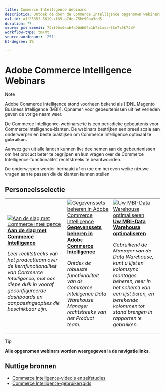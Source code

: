 ```yaml
---
title: Commerce Intelligence Webinars
description: Ontdek de door de Commerce Intelligence opgenomen webinars, die een breed scala aan onderwerpen en beste praktijken bestrijken om Commerce Intelligence optimaal te gebruiken.
exl-id: a1f2585f-5619-4f69-a7dc-75bc90aa3cd5
duration: 77
source-git-commit: 78cb08c0aabfa98db97e1b7c1cee466e7c3578df
workflow-type: tm+mt
source-wordcount: '251'
ht-degree: 1%

---
```


# Adobe Commerce Intelligence Webinars

>[!NOTE]
>
>Adobe Commerce Intelligence stond voorheen bekend als [!DNL Magento Business Intelligence (MBI)]. Opnamen voor gebeurtenissen uit het verleden geven de vorige naam weer.

De Commerce Intelligence-webinarserie is een periodieke gebeurtenis voor Commerce Intelligence-klanten. De webinars bestrijken een breed scala aan onderwerpen en beste praktijken om Commerce Intelligence optimaal te gebruiken.

Aanwezigen uit alle landen kunnen live deelnemen aan de gebeurtenissen om het product beter te begrijpen en hun vragen over de Commerce Intelligence-functionaliteit rechtstreeks te beantwoorden.

De onderwerpen worden herhaald af en toe om het even welke nieuwe vragen aan te passen die de klanten kunnen stellen.

## Personeelsselectie

<table>
<tr>
  <td>
    <a href="https://experienceleague.adobe.com/docs/events/commerce-intelligence-webinar-recordings/2023/getting-started.html">
      <img alt="Aan de slag met Commerce Intelligence" src="https://video.tv.adobe.com/v/3425736?format=jpeg" />
    </a>
     <div>
      <a href="https://experienceleague.adobe.com/docs/events/commerce-intelligence-webinar-recordings/2023/getting-started.html">
        <strong>Aan de slag met Commerce Intelligence</strong>
      </a>
    </div>
    <p>
    <em>Leer rechtstreeks van het productteam over de kernfunctionaliteit van Commerce Intelligence, met een diepe duik in vooraf geconfigureerde dashboards en aanpassingsopties die beschikbaar zijn.</em>
    <p>
  </td>
  <td>
    <a href="https://experienceleague.adobe.com/docs/events/commerce-intelligence-webinar-recordings/2024/manage-data-sets-adobe-commerce.html">
      <img alt="Gegevenssets beheren in Adobe Commerce Intelligence" src="https://video.tv.adobe.com/v/3427547?format=jpeg" />
    </a>
     <div>
      <a href="https://experienceleague.adobe.com/docs/events/commerce-intelligence-webinar-recordings/2024/manage-data-sets-adobe-commerce.html">
        <strong>Gegevenssets beheren in Adobe Commerce Intelligence</strong>
      </a>
    </div>
    <p>
    <em>Ontdek de robuuste functionaliteit van de Commerce Intelligence Data Warehouse Manager rechtstreeks van het Product team.</em>
    <p>
  </td>
   <td>
    <a href="https://experienceleague.adobe.com/docs/events/commerce-intelligence-webinar-recordings/2021/optimize-data-warehouse.html">
      <img alt="Uw MBI-Data Warehouse optimaliseren" src="https://video.tv.adobe.com/v/342562?format=jpeg" />
    </a>
     <div>
      <a href="https://experienceleague.adobe.com/docs/events/commerce-intelligence-webinar-recordings/2021/optimize-data-warehouse.html">
        <strong>Uw MBI-Data Warehouse optimaliseren</strong>
      </a>
    </div>
    <p>
    <em>Gebruikend de Manager van de Data Warehouse, kunt u lijst en kolomsync montages beheren, neer in het schema van een lijst boren, en berekende kolommen tot stand brengen in rapporten te gebruiken.</em>
    <p>
  </td>
</tr>
</table>

>[!TIP]
>
>**Alle opgenomen webinars worden weergegeven in de navigatie links**.

## Nuttige bronnen

- [Commerce Intelligence-video&#39;s en zelfstudies](https://experienceleague.adobe.com/docs/commerce-learn/tutorials/mbi/filter-sets.html)
- [Commerce Intelligence-gebruikersgids](https://experienceleague.adobe.com/docs/commerce-business-intelligence/mbi/guide-overview.html?lang=nl)
